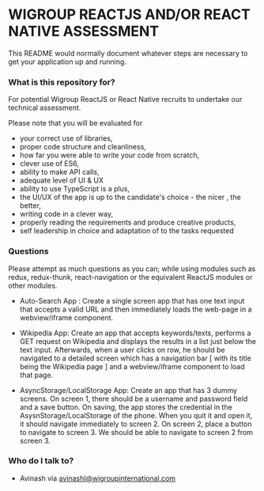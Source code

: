 # WIGROUP REACTJS AND/OR REACT NATIVE ASSESSMENT #

This README would normally document whatever steps are necessary to get your application up and running.

### What is this repository for? ###

For potential Wigroup ReactJS or React Native recruits to undertake our technical assessment.  

Please note that you will be evaluated for
* your correct use of libraries, 
* proper code structure and cleanliness,
* how far you were able to write your code from scratch,
* clever use of ES6,
* ability to make API calls,
* adequate level of UI & UX
* ability to use TypeScript is a plus,
* the UI/UX of the app is up to the candidate's choice - the nicer , the better,
* writing code in a clever way,
* properly reading the requirements and produce creative products,
* self leadership in choice and adaptation of to the tasks requested


### Questions ###

Please attempt as much questions as you can; while using modules such as redux, redux-thunk, react-navigation or the equivalent ReactJS modules or other modules.

* Auto-Search App : Create a single screen app that has one text input that accepts a valid URL and then immediately loads the web-page in a webview/iframe component.

* Wikipedia App:  Create an app that accepts keywords/texts, performs a GET request on Wikipedia and displays the results in a list just below the text input. Afterwards, when a user clicks on row, he should be navigated to a detailed screen which has a navigation bar [ with its title being the Wikipedia page ] and a webview/iframe component to load that page.

* AsyncStorage/LocalStorage App: Create an app that has 3 dummy screens. On screen 1, there should be a username and password field and a save button. On saving, the app stores the credential in the AsysnStorage/LocalStorage of the phone. When you quit it and open it, it should navigate immediately to screen 2. On screen 2, place a button to navigate to screen 3. We should be able to navigate to screen 2 from screen 3.

### Who do I talk to? ###

* Avinash via avinashl@wigroupinternational.com
